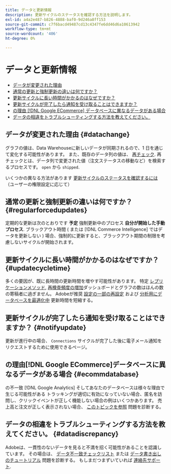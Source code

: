 ```yaml
---
title: データと更新情報
description: 更新サイクルのステータスを確認する方法を説明します。
exl-id: a4a2e487-b826-4888-baf0-9d246a8ff153
source-git-commit: c7f6bacd49487cd13c4347fe6dd46d6a10613942
workflow-type: tm+mt
source-wordcount: '406'
ht-degree: 0%

---
```


# データと更新情報

* [データが変更された理由](#datachange)
* [通常の更新と強制更新の違いは何ですか？](#regularforcedupdates)
* [更新サイクルに長い時間がかかるのはなぜですか？](#updatecycletime)
* [更新サイクルが完了したら通知を受け取ることはできますか？](#notifyupdate)
* [の理由 [!DNL Google ECommerce] データベースに異なるデータがある場合](#ecommdatabase)
* [データの相違をトラブルシューティングする方法を教えてください。](#datadiscrepancy)

## データが変更された理由 {#datachange}

グラフの値は、Data Warehouseに新しいデータが同期されるので、1 日を通じて変化する可能性があります。 また、既存のデータ列の値は、 [再チェック](../data-warehouse-mgr/cfg-data-rechecks.md). 再チェックとは、データ列で変更された値（注文ステータスの移動など）を検索するプロセスです。 `open` から `shipped`.

いくつかの異なる方法があります [更新サイクルのステータスを確認するには](../../best-practices/check-update-cycle.md)（ユーザーの権限設定に応じて）

## 通常の更新と強制更新の違いは何ですか？ {#regularforcedupdates}

定期的な更新は次のとおりです **予定** 強制更新中のプロセス **自分が開始した手動プロセス**. ブラックアウト時間 ( または [!DNL Commerce Intelligence] ではデータを更新しない ) 場合、強制的に更新すると、ブラックアウト期間の制限を考慮しないサイクルが開始されます。

## 更新サイクルに長い時間がかかるのはなぜですか？ {#updatecycletime}

多くの要因が、既に長時間の更新時間を増やす可能性があります。 特定 [レプリケーションメソッド](../data-warehouse-mgr/cfg-replication-methods.md), [再検査頻度の増加](../data-warehouse-mgr/cfg-data-rechecks.md)ダッシュボードとグラフの数はほんの数の寄稿者に過ぎません。 Adobeが推奨 [設定の一部の再設定](../../best-practices/reduce-update-cycle-time.md) および [分析用にデータベースを最適化中](../../best-practices/opt-db-analysis.md) 更新時間を短縮する。

## 更新サイクルが完了したら通知を受け取ることはできますか？ {#notifyupdate}

更新が進行中の場合、 `Connections` サイクルが完了した後に電子メール通知をリクエストするために使用できるページ。

## の理由[!DNL Google ECommerce]データベースに異なるデータがある場合 {#ecommdatabase}

の不一致 [!DNL Google Analytics] そしてあなたのデータベースは様々な理由で生じる可能性がある トラッキングが適切に有効になっていない場合、匿名を訪問し、クリックイベントが正しく機能しない場合の例はいくつかあります。 売上高と注文が正しく表示されない場合、 [このトピックを参照](https://experienceleague.adobe.com/docs/commerce-knowledge-base/kb/troubleshooting/miscellaneous/diagnosing-google-ecommerce-revenue-discrepancies.html) 問題を診断する。

## データの相違をトラブルシューティングする方法を教えてください。 {#datadiscrepancy}

Adobeは、一貫性のないデータを見ると不満を招く可能性があることを認識しています。 その場合は、 [データ不一致チェックリスト](https://experienceleague.adobe.com/docs/commerce-knowledge-base/kb/troubleshooting/miscellaneous/diagnosing-a-data-discrepancy.html) または [データ書き出しのチュートリアル](https://experienceleague.adobe.com/docs/commerce-knowledge-base/kb/troubleshooting/miscellaneous/using-data-exports-to-pinpoint-discrepancies.html) 問題を診断する。 もしまだつまずいていれば [連絡先サポート](https://experienceleague.adobe.com/docs/commerce-knowledge-base/kb/troubleshooting/miscellaneous/mbi-service-policies.html).
